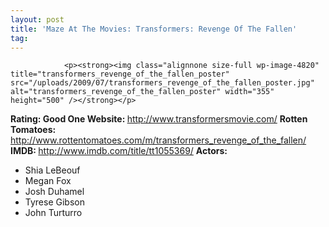 ```yaml
---
layout: post
title: 'Maze At The Movies: Transformers: Revenge Of The Fallen'
tag: 
---
```



                <p><strong><img class="alignnone size-full wp-image-4820" title="transformers_revenge_of_the_fallen_poster" src="/uploads/2009/07/transformers_revenge_of_the_fallen_poster.jpg" alt="transformers_revenge_of_the_fallen_poster" width="355" height="500" /></strong></p>
<p><strong>Rating: Good One
Website: </strong><a href="http://www.transformersmovie.com/"><a href="http://www.transformersmovie.com/">http://www.transformersmovie.com/</a></a>
<strong>Rotten Tomatoes:</strong> <a href="http://www.rottentomatoes.com/m/transformers_revenge_of_the_fallen/"><a href="http://www.rottentomatoes.com/m/transformers_revenge_of_the_fallen/">http://www.rottentomatoes.com/m/transformers_revenge_of_the_fallen/</a></a>
<strong>IMDB: </strong><a href="http://www.imdb.com/title/tt1055369/"><a href="http://www.imdb.com/title/tt1055369/">http://www.imdb.com/title/tt1055369/</a></a>
<strong>Actors:</strong></p>
<ul>
    <li>Shia LeBeouf</li>
    <li>Megan Fox</li>
    <li>Josh Duhamel</li>
    <li>Tyrese Gibson</li>
    <li>John Turturro</li>
</ul>
            
